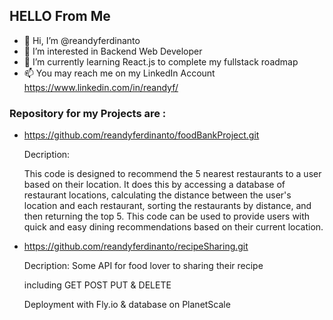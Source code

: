## HELLO From Me

- 👋 Hi, I’m @reandyferdinanto
- 👀 I’m interested in Backend Web Developer
- 🌱 I’m currently learning React.js to complete my fullstack roadmap
- 📫 You may reach me on my LinkedIn Account https://www.linkedin.com/in/reandyf/

### Repository for my Projects are :


- https://github.com/reandyferdinanto/foodBankProject.git

  Decription:
  
  This code is designed to recommend the 5 nearest restaurants to a user based on their location. It does this by accessing a database of restaurant locations,    calculating the distance between the user's location and each restaurant, sorting the restaurants by distance, and then returning the top 5. This code can be used to provide users with quick and easy dining recommendations based on their current location.
  
- https://github.com/reandyferdinanto/recipeSharing.git

  Decription:
  Some API for food lover to sharing their recipe
  
  including GET POST PUT & DELETE
  
  Deployment with Fly.io & database on PlanetScale


